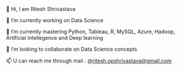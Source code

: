 👋 Hi, I am Ritesh Shrivastava

🔭 I’m currently working on Data Science

🌱 I’m currently mastering Python, Tableau, R, MySQL, Azure, Hadoop, Artificial intellegence and Deep learning

👯 I’m looking to collaborate on Data Science concepts

📫 U can reach me through mail  : @ritesh.opshrivastava@gmail.com

<!--
**RiteshopShrivastava/RiteshopShrivastava** is a ✨ _special_ ✨ repository because its `README.md` (this file) appears on your GitHub profile.

Here are some ideas to get you started:

- 🔭 I’m currently working on Data Science
- 🌱 I’m currently mastering Python, Tableau, R, MySQL, Azure, Hadoop, Artificial intellegence and Deep learning
- 👯 I’m looking to collaborate on Data Science concepts
- 🤔 I’m looking for help with ...
- 💬 Ask me about ...
- 📫 How to reach me on my maild : ritesh.opshrivastava@gmail.com
- 😄 Pronouns: ...
- ⚡ Fun fact: ...
-->
